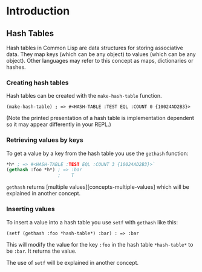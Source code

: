 # Introduction

## Hash Tables

Hash tables in Common Lisp are data structures for storing associative data. 
They map keys (which can be any object) to values (which can be any object). 
Other languages may refer to this concept as maps, dictionaries or hashes.

### Creating hash tables

Hash tables can be created with the `make-hash-table` function.

`(make-hash-table) ; => #<HASH-TABLE :TEST EQL :COUNT 0 {10024AD2B3}>`

(Note the printed presentation of a hash table is implementation dependent so it may appear differently in your REPL.)

### Retrieving values by keys

To get a value by a key from the hash table you use the `gethash` function:

```lisp
*h* ; => #<HASH-TABLE :TEST EQL :COUNT 3 {10024AD2B3}>`
(gethash :foo *h*) ; => :bar
                   ;    T
```

`gethash` returns [multiple values][concepts-multiple-values] which will be explained in another concept.

### Inserting values

To insert a value into a hash table you use `setf` with `gethash` like this:

`(setf (gethash :foo *hash-table*) :bar) : => :bar`

This will modify the value for the key `:foo` in the hash table `*hash-table*` to be `:bar`.
It returns the value.

The use of `setf` will be explained in another concept.

[concept-multiple-values]: /tracks/common-lisp/concepts/multiple-values

